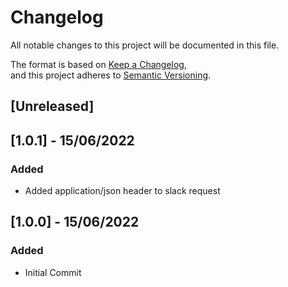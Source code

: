 # Changelog	
All notable changes to this project will be documented in this file.	

The format is based on [Keep a Changelog](https://keepachangelog.com/en/1.0.0/),	
and this project adheres to [Semantic Versioning](https://semver.org/spec/v2.0.0.html).	

## [Unreleased]

## [1.0.1] - 15/06/2022
### Added 
- Added application/json header to slack request

## [1.0.0] - 15/06/2022
### Added 
- Initial Commit